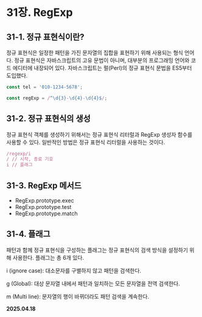 # 31장. RegExp

## 31-1. 정규 표현식이란?

정규 표현식은 일정한 패턴을 가진 문자열의 집합을 표현하기 위해 사용되는 형식 언어다. 정규 표현식은 자바스크립트의 고유 문법이 아니며, 대부분의 프로그래밍 언어와 코드 에디터에 내장되어 있다. 자바스크립트는 펄(Perl)의 정규 표현식 문법을 ES5부터 도입했다.

```javascript
const tel = '010-1234-5678';

const regExp = /^\d{3}-\d{4}-\d{4}$/;
```

## 31-2. 정규 표현식의 생성

정규 표현식 객체를 생성하기 위해서는 정규 표현식 리터럴과 RegExp 생성자 함수를 사용할 수 있다. 일반적인 방법은 정규 표현식 리터럴을 사용하는 것이다.

```javascript
/regexp/i
/ // 시작, 종료 기호
i // 플래그
```

## 31-3. RegExp 메서드

- RegExp.prototype.exec
- RegExp.prototype.test
- RegExp.prototype.match

## 31-4. 플래그

패턴과 함께 정규 표현식을 구성하는 플래그는 정규 표현식의 검색 방식을 설정하기 위해 사용한다. 플래그는 총 6개 있다.

i (ignore case): 대소문자를 구별하지 않고 패턴을 검색한다.

g (Global): 대상 문자열 내에서 패턴과 일치하는 모든 문자열을 전역 검색한다.

m (Multi line): 문자열의 행이 바뀌더라도 패턴 검색을 계속한다.


**2025.04.18**